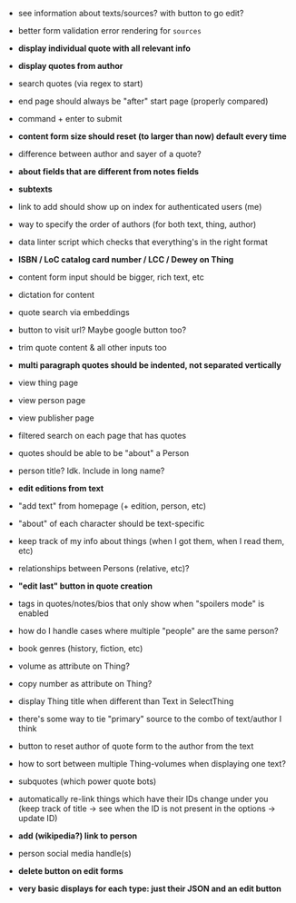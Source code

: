 - see information about texts/sources? with button to go edit?
- better form validation error rendering for `sources`
- **display individual quote with all relevant info**
- **display quotes from author**
- search quotes (via regex to start)
- end page should always be "after" start page (properly compared)
- command + enter to submit
- **content form size should reset (to larger than now) default every time**
- difference between author and sayer of a quote?
- **about fields that are different from notes fields**
- **subtexts**
- link to add should show up on index for authenticated users (me)
- way to specify the order of authors (for both text, thing, author)
- data linter script which checks that everything's in the right format
- **ISBN / LoC catalog card number / LCC / Dewey on Thing**
- content form input should be bigger, rich text, etc
- dictation for content
- quote search via embeddings
- button to visit url? Maybe google button too?
- trim quote content & all other inputs too
- **multi paragraph quotes should be indented, not separated vertically**
- view thing page
- view person page
- view publisher page
- filtered search on each page that has quotes

- quotes should be able to be "about" a Person
- person title? Idk. Include in long name?
- **edit editions from text**
- "add text" from homepage (+ edition, person, etc)
- "about" of each character should be text-specific
- keep track of my info about things (when I got them, when I read them, etc)
- relationships between Persons (relative, etc)?
- **"edit last" button in quote creation**
- <spoiler> tags in quotes/notes/bios that only show when "spoilers mode" is enabled
- how do I handle cases where multiple "people" are the same person?
- book genres (history, fiction, etc)
- volume as attribute on Thing?
- copy number as attribute on Thing?
- display Thing title when different than Text in SelectThing
- there's some way to tie "primary" source to the combo of text/author I think
- button to reset author of quote form to the author from the text
- how to sort between multiple Thing-volumes when displaying one text?
- subquotes (which power quote bots)
- automatically re-link things which have their IDs change under you (keep track of title → see when the ID is not present in the options → update ID)
- **add (wikipedia?) link to person**
- person social media handle(s)
- **delete button on edit forms**
- **very basic displays for each type: just their JSON and an edit button**
